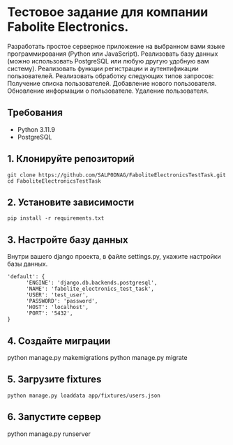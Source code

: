 # Тестовое задание для компании Fabolite Electronics.
Разработать простое серверное приложение на выбранном вами языке программирования (Python или JavaScript).
Реализовать базу данных (можно использовать PostgreSQL или любую другую удобную вам систему).
Реализовать функции регистрации и аутентификации пользователей.
Реализовать обработку следующих типов запросов:
  Получение списка пользователей.
  Добавление нового пользователя.
  Обновление информации о пользователе.
  Удаление пользователя.
## Требования
- Python 3.11.9
- PostgreSQL
## 1. Клонируйте репозиторий 
```
git clone https://github.com/SALP0DNAG/FaboliteElectronicsTestTask.git
cd FaboliteElectronicsTestTask
```
## 2. Установите зависимости
```
pip install -r requirements.txt
```
## 3. Настройте базу данных
Внутри вашего django проекта, в файле settings.py, укажите настройки базы данных.
```
'default': {
      'ENGINE': 'django.db.backends.postgresql',
      'NAME': 'fabolite_electronics_test_task',
      'USER': 'test_user',
      'PASSWORD': 'password',
      'HOST': 'localhost',
      'PORT': '5432',
}
```
## 4. Создайте миграции
python manage.py makemigrations
python manage.py migrate
## 5. Загрузите fixtures
```
python manage.py loaddata app/fixtures/users.json
```
## 6. Запустите сервер
python manage.py runserver
